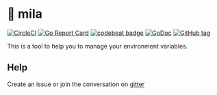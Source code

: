 # 🎡 mila

[![CircleCI](https://badgen.net/circleci/github/JulienBreux/mila/master)](https://circleci.com/gh/JulienBreux/mila)
[![Go Report Card](https://goreportcard.com/badge/github.com/JulienBreux/mila)](https://goreportcard.com/report/github.com/JulienBreux/mila)
[![codebeat badge](https://codebeat.co/badges/83fd6a4c-0f77-457a-9336-f4aea31e26aa)](https://codebeat.co/projects/github-com-julienbreux-mila-master)
[![GoDoc](https://godoc.org/github.com/JulienBreux/mila?status.svg)](http://godoc.org/github.com/JulienBreux/mila)
[![GitHub tag](https://img.shields.io/github/tag/JulienBreux/mila.svg)](Tag)

This is a tool to help you to manage your environment variables.

## Help

Create an issue or join the conversation on [gitter](https://gitter.im/go-mila)
